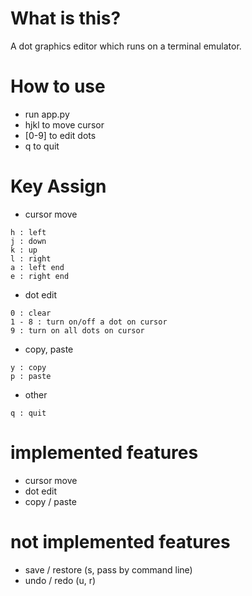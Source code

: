 
# What is this?

A dot graphics editor which runs on a terminal emulator.

# How to use

- run app.py
- hjkl to move cursor
- [0-9] to edit dots
- q to quit

# Key Assign

- cursor move
```
h : left
j : down
k : up
l : right
a : left end
e : right end
```

- dot edit
```
0 : clear
1 - 8 : turn on/off a dot on cursor
9 : turn on all dots on cursor
```

- copy, paste
```
y : copy
p : paste
```

- other
```
q : quit
```

# implemented features

- cursor move
- dot edit
- copy / paste

# not implemented features

- save / restore (s, pass by command line)
- undo / redo (u, r)

